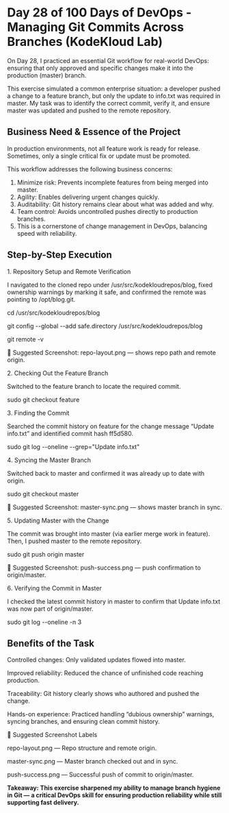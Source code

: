# Day 28 of 100 Days of DevOps - Managing Git Commits Across Branches (KodeKloud Lab)

On Day 28, I practiced an essential Git workflow for real-world DevOps: ensuring that only approved and specific changes make it into the production (master) branch.

This exercise simulated a common enterprise situation: a developer pushed a change to a feature branch, but only the update to info.txt was required in master. My task was to identify the correct commit, verify it, and ensure master was updated and pushed to the remote repository.

## Business Need & Essence of the Project

In production environments, not all feature work is ready for release. Sometimes, only a single critical fix or update must be promoted.

This workflow addresses the following business concerns:

1. Minimize risk: Prevents incomplete features from being merged into master.
2. Agility: Enables delivering urgent changes quickly.
3. Auditability: Git history remains clear about what was added and why.
4. Team control: Avoids uncontrolled pushes directly to production branches.
5. This is a cornerstone of change management in DevOps, balancing speed with reliability.

## Step-by-Step Execution
1️. Repository Setup and Remote Verification

I navigated to the cloned repo under /usr/src/kodekloudrepos/blog, fixed ownership warnings by marking it safe, and confirmed the remote was pointing to /opt/blog.git.

cd /usr/src/kodekloudrepos/blog

git config --global --add safe.directory /usr/src/kodekloudrepos/blog

git remote -v

📸 Suggested Screenshot: repo-layout.png — shows repo path and remote origin.

2️. Checking Out the Feature Branch

Switched to the feature branch to locate the required commit.

sudo git checkout feature

3️. Finding the Commit

Searched the commit history on feature for the change message “Update info.txt” and identified commit hash ff5d580.

sudo git log --oneline --grep="Update info.txt"

4️. Syncing the Master Branch

Switched back to master and confirmed it was already up to date with origin.

sudo git checkout master

📸 Suggested Screenshot: master-sync.png — shows master branch in sync.

5️. Updating Master with the Change

The commit was brought into master (via earlier merge work in feature). Then, I pushed master to the remote repository.

sudo git push origin master

📸 Suggested Screenshot: push-success.png — push confirmation to origin/master.

6️. Verifying the Commit in Master

I checked the latest commit history in master to confirm that Update info.txt was now part of origin/master.

sudo git log --oneline -n 3

## Benefits of the Task

Controlled changes: Only validated updates flowed into master.

Improved reliability: Reduced the chance of unfinished code reaching production.

Traceability: Git history clearly shows who authored and pushed the change.

Hands-on experience: Practiced handling “dubious ownership” warnings, syncing branches, and ensuring clean commit history.

📌 Suggested Screenshot Labels

repo-layout.png — Repo structure and remote origin.

master-sync.png — Master branch checked out and in sync.

push-success.png — Successful push of commit to origin/master.

**Takeaway: This exercise sharpened my ability to manage branch hygiene in Git — a critical DevOps skill for ensuring production reliability while still supporting fast delivery.**
